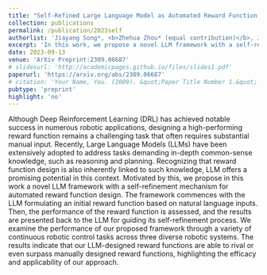 ```yaml
---
title: "Self-Refined Large Language Model as Automated Reward Function Designer for Deep Reinforcement Learning in Robotics"
collection: publications
permalink: /publication/2023self
authorlist: 'Jiayang Song*, <b>Zhehua Zhou* (equal contribution)</b>, Jiawei Liu, Chunrong Fang, Zhan Shu, Lei Ma'
excerpt: 'In this work, we propose a novel LLM framework with a self-refinement mechanism for automated reward function design.'
date: 2023-09-13
venue: 'ArXiv Preprint:2309.06687'
# slidesurl: 'http://academicpages.github.io/files/slides1.pdf'
paperurl: 'https://arxiv.org/abs/2309.06687'
# citation: 'Your Name, You. (2009). &quot;Paper Title Number 1.&quot; <i>Journal 1</i>. 1(1).'
pubtype: 'preprint'
highlight: 'no'
---
```


Although Deep Reinforcement Learning (DRL) has achieved notable success in numerous robotic applications, designing a high-performing reward function remains a challenging task that often requires substantial manual input. Recently, Large Language Models (LLMs) have been extensively adopted to address tasks demanding in-depth common-sense knowledge, such as reasoning and planning. Recognizing that reward function design is also inherently linked to such knowledge, LLM offers a promising potential in this context. Motivated by this, we propose in this work a novel LLM framework with a self-refinement mechanism for automated reward function design. The framework commences with the LLM formulating an initial reward function based on natural language inputs. Then, the performance of the reward function is assessed, and the results are presented back to the LLM for guiding its self-refinement process. We examine the performance of our proposed framework through a variety of continuous robotic control tasks across three diverse robotic systems. The results indicate that our LLM-designed reward functions are able to rival or even surpass manually designed reward functions, highlighting the efficacy and applicability of our approach. 